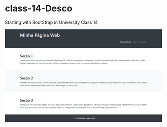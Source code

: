 # class-14-Desco
Starting with BootStrap in University Class 14

![Alt text](aula14-Desco_index.jpg)
